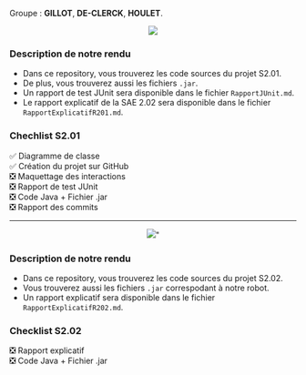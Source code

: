 Groupe : **GILLOT**, **DE-CLERCK**, **HOULET**.

<p align="center"><img src="https://i.imgur.com/8l52IaK.png"></p>

### Description de notre rendu

- Dans ce repository, vous trouverez les code sources du projet S2.01.
- De plus, vous trouverez aussi les fichiers `.jar`.
- Un rapport de test JUnit sera disponible dans le fichier `RapportJUnit.md`.
- Le rapport explicatif de la SAE 2.02 sera disponible dans le fichier `RapportExplicatifR201.md`.

### Chechlist S2.01

✅ Diagramme de classe <br>
✅ Création du projet sur GitHub <br>
❎ Maquettage des interactions <br>
❎ Rapport de test JUnit <br>
❎ Code Java + Fichier .jar <br>
❎ Rapport des commits <br>

<hr>
<p align="center"><img src="https://i.imgur.com/AZlvJud.png">"</p>

### Description de notre rendu

- Dans ce repository, vous trouverez les code sources du projet S2.02.
- Vous trouverez aussi les fichiers `.jar` correspodant à notre robot.
- Un rapport explicatif sera disponible dans le fichier `RapportExplicatifR202.md`.

### Checklist S2.02

❎ Rapport explicatif <br>
❎ Code Java + Fichier .jar
